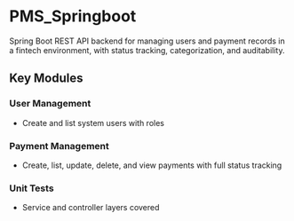 # PMS_Springboot

Spring Boot REST API backend for managing users and payment records in a fintech environment, with status tracking, categorization, and auditability.

## Key Modules
### User Management
- Create and list system users with roles
### Payment Management
- Create, list, update, delete, and view payments with full status tracking
### Unit Tests
- Service and controller layers covered

